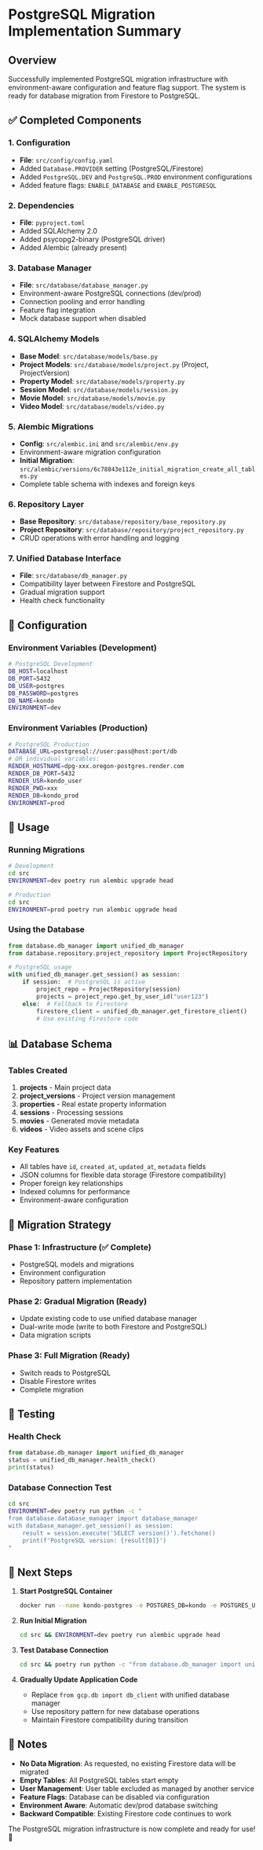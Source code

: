 # PostgreSQL Migration Implementation Summary

## Overview
Successfully implemented PostgreSQL migration infrastructure with environment-aware configuration and feature flag support. The system is ready for database migration from Firestore to PostgreSQL.

## ✅ Completed Components

### 1. Configuration
- **File**: `src/config/config.yaml`
- Added `Database.PROVIDER` setting (PostgreSQL/Firestore)
- Added `PostgreSQL.DEV` and `PostgreSQL.PROD` environment configurations
- Added feature flags: `ENABLE_DATABASE` and `ENABLE_POSTGRESQL`

### 2. Dependencies
- **File**: `pyproject.toml`
- Added SQLAlchemy 2.0
- Added psycopg2-binary (PostgreSQL driver)
- Added Alembic (already present)

### 3. Database Manager
- **File**: `src/database/database_manager.py`
- Environment-aware PostgreSQL connections (dev/prod)
- Connection pooling and error handling
- Feature flag integration
- Mock database support when disabled

### 4. SQLAlchemy Models
- **Base Model**: `src/database/models/base.py`
- **Project Models**: `src/database/models/project.py` (Project, ProjectVersion)
- **Property Model**: `src/database/models/property.py`
- **Session Model**: `src/database/models/session.py`
- **Movie Model**: `src/database/models/movie.py`
- **Video Model**: `src/database/models/video.py`

### 5. Alembic Migrations
- **Config**: `src/alembic.ini` and `src/alembic/env.py`
- Environment-aware migration configuration
- **Initial Migration**: `src/alembic/versions/6c78843e112e_initial_migration_create_all_tables.py`
- Complete table schema with indexes and foreign keys

### 6. Repository Layer
- **Base Repository**: `src/database/repository/base_repository.py`
- **Project Repository**: `src/database/repository/project_repository.py`
- CRUD operations with error handling and logging

### 7. Unified Database Interface
- **File**: `src/database/db_manager.py`
- Compatibility layer between Firestore and PostgreSQL
- Gradual migration support
- Health check functionality

## 🔧 Configuration

### Environment Variables (Development)
```bash
# PostgreSQL Development
DB_HOST=localhost
DB_PORT=5432
DB_USER=postgres
DB_PASSWORD=postgres
DB_NAME=kondo
ENVIRONMENT=dev
```

### Environment Variables (Production)
```bash
# PostgreSQL Production
DATABASE_URL=postgresql://user:pass@host:port/db
# OR individual variables:
RENDER_HOSTNAME=dpg-xxx.oregon-postgres.render.com
RENDER_DB_PORT=5432
RENDER_USR=kondo_user
RENDER_PWD=xxx
RENDER_DB=kondo_prod
ENVIRONMENT=prod
```

## 🚀 Usage

### Running Migrations
```bash
# Development
cd src
ENVIRONMENT=dev poetry run alembic upgrade head

# Production
cd src
ENVIRONMENT=prod poetry run alembic upgrade head
```

### Using the Database
```python
from database.db_manager import unified_db_manager
from database.repository.project_repository import ProjectRepository

# PostgreSQL usage
with unified_db_manager.get_session() as session:
    if session:  # PostgreSQL is active
        project_repo = ProjectRepository(session)
        projects = project_repo.get_by_user_id("user123")
    else:  # Fallback to Firestore
        firestore_client = unified_db_manager.get_firestore_client()
        # Use existing Firestore code
```

## 📊 Database Schema

### Tables Created
1. **projects** - Main project data
2. **project_versions** - Project version management  
3. **properties** - Real estate property information
4. **sessions** - Processing sessions
5. **movies** - Generated movie metadata
6. **videos** - Video assets and scene clips

### Key Features
- All tables have `id`, `created_at`, `updated_at`, `metadata` fields
- JSON columns for flexible data storage (Firestore compatibility)
- Proper foreign key relationships
- Indexed columns for performance
- Environment-aware configuration

## 🔄 Migration Strategy

### Phase 1: Infrastructure (✅ Complete)
- PostgreSQL models and migrations
- Environment configuration
- Repository pattern implementation

### Phase 2: Gradual Migration (Ready)
- Update existing code to use unified database manager
- Dual-write mode (write to both Firestore and PostgreSQL)
- Data migration scripts

### Phase 3: Full Migration (Ready)
- Switch reads to PostgreSQL
- Disable Firestore writes
- Complete migration

## 🧪 Testing

### Health Check
```python
from database.db_manager import unified_db_manager
status = unified_db_manager.health_check()
print(status)
```

### Database Connection Test
```bash
cd src
ENVIRONMENT=dev poetry run python -c "
from database.database_manager import database_manager
with database_manager.get_session() as session:
    result = session.execute('SELECT version()').fetchone()
    print(f'PostgreSQL version: {result[0]}')
"
```

## 🎯 Next Steps

1. **Start PostgreSQL Container**
   ```bash
   docker run --name kondo-postgres -e POSTGRES_DB=kondo -e POSTGRES_USER=postgres -e POSTGRES_PASSWORD=postgres -p 5432:5432 -d postgres:15
   ```

2. **Run Initial Migration**
   ```bash
   cd src && ENVIRONMENT=dev poetry run alembic upgrade head
   ```

3. **Test Database Connection**
   ```bash
   cd src && poetry run python -c "from database.db_manager import unified_db_manager; print(unified_db_manager.health_check())"
   ```

4. **Gradually Update Application Code**
   - Replace `from gcp.db import db_client` with unified database manager
   - Use repository pattern for new database operations
   - Maintain Firestore compatibility during transition

## 📝 Notes

- **No Data Migration**: As requested, no existing Firestore data will be migrated
- **Empty Tables**: All PostgreSQL tables start empty
- **User Management**: User table excluded as managed by another service
- **Feature Flags**: Database can be disabled via configuration
- **Environment Aware**: Automatic dev/prod database switching
- **Backward Compatible**: Existing Firestore code continues to work

The PostgreSQL migration infrastructure is now complete and ready for use! 🎉
